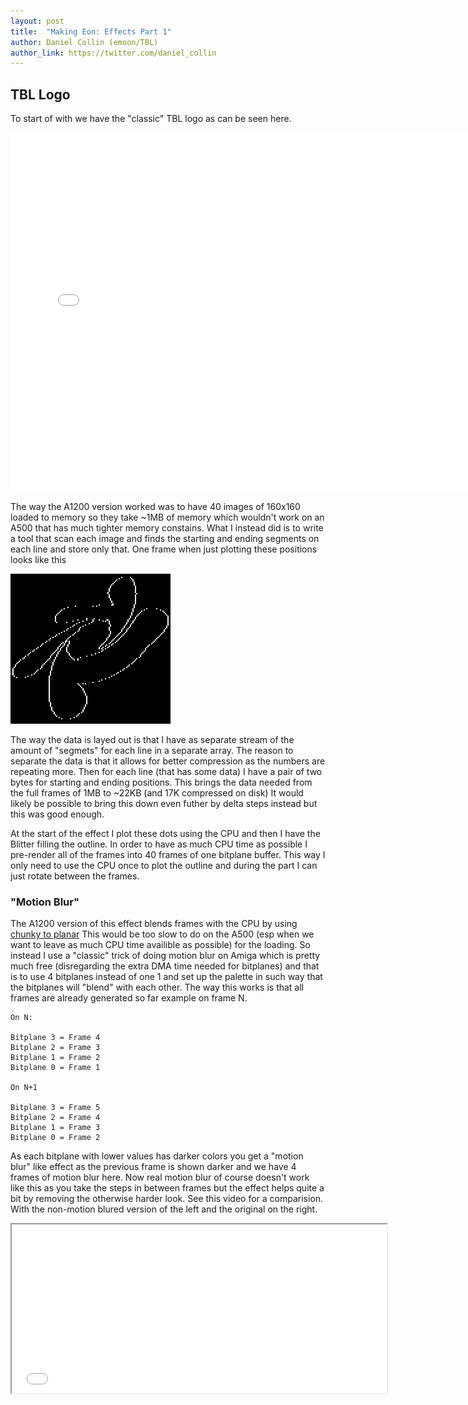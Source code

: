 ```yaml
---
layout: post
title:  "Making Eon: Effects Part 1"
author: Daniel Collin (emoon/TBL)
author_link: https://twitter.com/daniel_collin
---
```


## TBL Logo

To start of with we have the "classic" TBL logo as can be seen here.

<iframe align="middle" width="752" height="576" src="/assets/tbl_logo.mp4" frameborder="0"> </iframe>

The way the A1200 version worked was to have 40 images of 160x160 loaded to memory so they take ~1MB of memory which wouldn't work on an A500 that has much tighter memory constains. What I instead did is to write a tool that scan each image and finds the starting and ending segments on each line and store only that. One frame when just plotting these positions looks like this

![tbl-logo-lines](/assets/tbl_logo_lines.png)

The way the data is layed out is that I have as separate stream of the amount of "segmets" for each line in a separate array. The reason to separate the data is that it allows for better compression as the numbers are repeating more. Then for each line (that has some data) I have a pair of two bytes for starting and ending positions. This brings the data needed from the full frames of 1MB to ~22KB (and 17K compressed on disk) It would likely be possible to bring this down even futher by delta steps instead but this was good enough.

At the start of the effect I plot these dots using the CPU and then I have the Blitter filling the outline. In order to have as much CPU time as possible I pre-render all of the frames into 40 frames of one bitplane buffer. This way I only need to use the CPU once to plot the outline and during the part I can just rotate between the frames.

### "Motion Blur"

The A1200 version of this effect blends frames with the CPU by using [chunky to planar](http://oldwww.nvg.ntnu.no/amiga/amigafaq/AmigaFAQ_16.html) This would be too slow to do on the A500 (esp when we want to leave as much CPU time availible as possible) for the loading. So instead I use a "classic" trick of doing motion blur on Amiga which is pretty much free (disregarding the extra DMA time needed for bitplanes) and that is to use 4 bitplanes instead of one 1 and set up the palette in such way that the bitplanes will "blend" with each other. The way this works is that all frames are already generated so far example on frame N.

```
On N:

Bitplane 3 = Frame 4
Bitplane 2 = Frame 3
Bitplane 1 = Frame 2
Bitplane 0 = Frame 1

On N+1

Bitplane 3 = Frame 5
Bitplane 2 = Frame 4
Bitplane 1 = Frame 3
Bitplane 0 = Frame 2
```

As each bitplane with lower values has darker colors you get a "motion blur" like effect as the previous frame is shown darker and we have 4 frames of motion blur here. Now real motion blur of course doesn't work like this as you take the steps in between frames but the effect helps quite a bit by removing the otherwise harder look. See this video for a comparision. With the non-motion blured version of the left and the original on the right.

<iframe align="middle" width="600" height="270" src="/assets/tbl_logo_compare.mp4"> </iframe>
